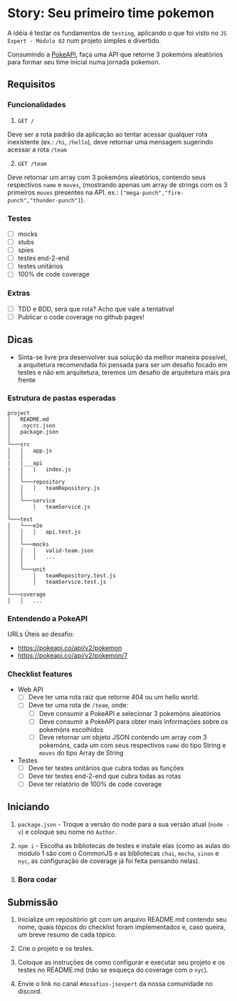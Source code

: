 # Story: Seu primeiro time pokemon

A idéia é testar os fundamentos de `testing`, aplicando o que foi visto no
`JS Expert - Módulo 02` num projeto simples e divertido.

Consumindo a [PokeAPI](https://pokeapi.co/), faça uma API que retorne 3 pokemóns aleatórios para formar seu time inicial numa jornada pokemon.

## Requisitos

### Funcionalidades
1. `GET /`

Deve ser a rota padrão da aplicação ao tentar acessar qualquer rota inexistente (ex.: `/hi`, `/hello`), deve retornar uma mensagem sugerindo acessar a rota `/team`

2. `GET /team`

Deve retornar um array com 3 pokemóns aleatórios, contendo seus respectivos `name` e `moves`, (mostrando apenas um array de strings com os 3 primeiros `moves` presentes na API. ex.: `["mega-punch","fire-punch","thunder-punch"]`).

### Testes

* [ ] mocks
* [ ] stubs
* [ ] spies
* [ ] testes end-2-end
* [ ] testes unitários
* [ ] 100% de code coverage

### Extras

* [ ] TDD e BDD, será que rola? Acho que vale a tentativa!
* [ ] Publicar o code coverage no github pages!

## Dicas

* Sinta-se livre pra desenvolver sua solução da melhor maneira possível, a arquitetura recomendada foi pensada para ser um desafio focado em testes e não em arquitetura, teremos um desafio de arquitetura mais pra frente

### Estrutura de pastas esperadas

```
project
│   README.md
│   .nycrc.json
│   package.json
│
└───src
│   │   app.js
|   |
|   |___api
|   |   |   index.js
│   │
│   └───repository
│   │   │   teamRepository.js
│   │
│   └───service
│       │   teamService.js
│
└───test
│   └───e2e
│   │   │   api.test.js
│   │
│   └───mocks
│   │   │   valid-team.json
│   │   │   ...
│   │
│   └───unit
│       │   teamRepository.test.js
│       │   teamService.test.js
│
└───coverage
│   │   ...
```

### Entendendo a PokeAPI

URLs Úteis ao desafio:
- https://pokeapi.co/api/v2/pokemon
- https://pokeapi.co/api/v2/pokemon/7

### Checklist features

- Web API
  * [ ] Deve ter uma rota raiz que retorne 404 ou um hello world.
  * [ ] Deve ter uma rota de `/team`, onde:
    * [ ] Deve consumir a PokeAPI e selecionar 3 pokemóns aleatórios
    * [ ] Deve consumir a PokeAPI para obter mais informações sobre os pokemóns escolhidos
    * [ ] Deve retornar um objeto JSON contendo um array com 3 pokemóns, cada um com seus respectivos `name` do tipo String e `moves` do tipo Array de String

- Testes
  * [ ] Deve ter testes unitários que cubra todas as funções
  * [ ] Deve ter testes end-2-end que cubra todas as rotas
  * [ ] Deve ter relatório de 100% de code coverage

## Iniciando

1. `package.json` - Troque a versão do node para a sua versão atual (`node -v`) e coloque seu nome no `Author`.

2. `npm i` - Escolha as bibliotecas de testes e instale elas (como as aulas do modulo 1 são com o CommonJS e as bibliotecas `chai`, `mocha`, `sinon` e `nyc`, as configuração de coverage já foi feita pensando nelas).

3. ### Bora codar

## Submissão

1. Inicialize um repósitório git com um arquivo README.md contendo seu nome, quais tópicos do checklist foram implementados e, caso queira, um breve resumo de cada tópico.

2. Crie o projeto e os testes.

3. Coloque as instruções de como configurar e executar seu projeto e os testes no README.md (não se esqueça do coverage com o `nyc`).

4. Envie o link no canal `#desafios-jsexpert` da nossa comunidade no discord.
